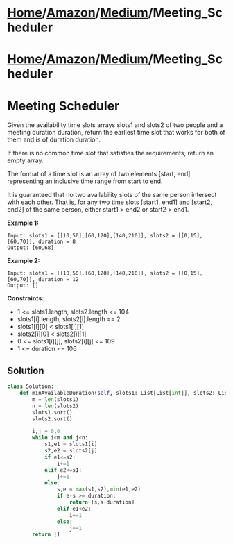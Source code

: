 # [Home](./../../..)/[Amazon](./../..)/[Medium](./..)/Meeting_Scheduler
# [Home](./../../..)/[Amazon](./../..)/[Medium](./..)/Meeting_Scheduler
<h1>Meeting Scheduler</h1>

<p>
Given the availability time slots arrays slots1 and slots2 of two people and a meeting duration duration, return the earliest time slot that works for both of them and is of duration duration.

If there is no common time slot that satisfies the requirements, return an empty array.

The format of a time slot is an array of two elements [start, end] representing an inclusive time range from start to end.

It is guaranteed that no two availability slots of the same person intersect with each other. That is, for any two time slots [start1, end1] and [start2, end2] of the same person, either start1 > end2 or start2 > end1.

</p>

<b>Example 1:</b>

    Input: slots1 = [[10,50],[60,120],[140,210]], slots2 = [[0,15],[60,70]], duration = 8
    Output: [60,68]
    
<b>Example 2:</b>

    Input: slots1 = [[10,50],[60,120],[140,210]], slots2 = [[0,15],[60,70]], duration = 12
    Output: []
    
<b>Constraints:</b>

- 1 <= slots1.length, slots2.length <= 104
- slots1[i].length, slots2[i].length == 2
- slots1[i][0] < slots1[i][1]
- slots2[i][0] < slots2[i][1]
- 0 <= slots1[i][j], slots2[i][j] <= 109
- 1 <= duration <= 106

<h2>Solution</h2>

```python
class Solution:
    def minAvailableDuration(self, slots1: List[List[int]], slots2: List[List[int]], duration: int) -> List[int]:
        m = len(slots1)
        n = len(slots2)
        slots1.sort()
        slots2.sort()

        i,j = 0,0
        while i<m and j<n:
            s1,e1 = slots1[i]
            s2,e2 = slots2[j]
            if e1<=s2:
                i+=1
            elif e2<=s1:
                j+=1
            else:
                s,e = max(s1,s2),min(e1,e2)
                if e-s >= duration:
                    return [s,s+duration]
                elif e1<e2:
                    i+=1
                else:
                    j+=1
        return []
```
